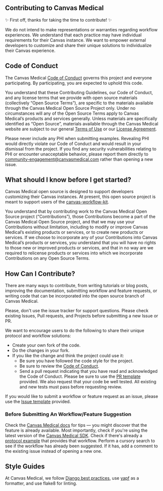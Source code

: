 ## Contributing to Canvas Medical

:sparkles: First off, thanks for taking the time to contribute! :sparkles:

We do not intend to make representations or warranties regarding workflow experiences. We understand that each practice may have individual requirements for their Canvas instance. We want to empower external developers to customize and share their unique solutions to individualize their Canvas experience.

## Code of Conduct

The Canvas Medical [Code of Conduct](https://github.com/canvas-medical/open-source-sdk/blob/main/CODE_OF_CONDUCT.md) governs this project and everyone participating. By participating, you are expected to uphold this code.

You understand that these Contributing Guidelines, our Code of Conduct, and any license terms that we provide with open source materials (collectively “Open Source Terms”), are specific to the materials available through the Canvas Medical Open Source Project only. Under no circumstances will any of the Open Source Terms apply to Canvas Medical’s products and services generally. Unless materials are specifically identified as “Open Source”, materials available through the Canvas Medical website are subject to our general [Terms of Use](https://www.canvasmedical.com/terms-of-use) or our [License Agreement](https://www.canvasmedical.com/license-agreement).

Please never include any PHI when submitting examples. Revealing PHI would directly violate our Code of Conduct and would result in your dismissal from the project. If you find any security vulnerabilities relating to PHI or encounter unacceptable behavior, please report them directly to community-engagement@canvasmedical.com rather than opening a new issue.

## What should I know before I get started?

Canvas Medical open source is designed to support developers customizing their Canvas instances. At present, this open source project is meant to support users of the [canvas-workflow-kit](https://docs.canvasmedical.com/docs/sdk-quickstart).

You understand that by contributing work to the Canvas Medical Open Source project (“Contributions”), those Contributions become a part of the Canvas Medical Open Source project, and that we may use your Contributions without limitation, including to modify or improve Canvas Medical’s existing products or services, or to create new products or services. If we choose to incorporate any of your Contributions into Canvas Medical’s products or services, you understand that you will have no rights to those new or improved products or services, and that in no way are we required to relicense products or services into which we incorporate Contributions on any Open Source Terms.

## How Can I Contribute?

There are many ways to contribute, from writing tutorials or blog posts, improving the documentation, submitting workflow and feature requests, or writing code that can be incorporated into the open source branch of Canvas Medical.

Please, don't use the issue tracker for support questions. Please check existing Issues, Pull requests, and Projects before submitting a new Issue or PR.

We want to encourage users to do the following to share their unique protocol and workflow solutions:

- Create your own fork of the code.
- Do the changes in your fork.
- If you like the change and think the project could use it:
  - Be sure you have followed the code style for the project.
  - Be sure to review the [Code of Conduct](https://github.com/canvas-medical/open-source-sdk/blob/main/CODE_OF_CONDUCT.md).
  - Send a pull request indicating that you have read and acknowledged the Code of Conduct. Please be sure to use the [PR template](https://github.com/canvas-medical/open-source-sdk/blob/main/.github/ISSUE_TEMPLATE/PULL_REQUEST_TEMPLATE.md) provided. We also request that your code be well tested. All existing and new tests must pass before requesting review.

If you would like to submit a workflow or feature request as an issue, please use the [Issue template](https://github.com/canvas-medical/open-source-sdk/blob/main/.github/ISSUE_TEMPLATE/ISSUE_TEMPLATE.md) provided.

### Before Submitting An Workflow/Feature Suggestion

Check the [Canvas Medical docs](https://docs.canvasmedical.com/docs/introduction) for tips — you might discover that the feature is already available. Most importantly, check if you're using the latest version of the [Canvas Medical SDK](https://pypi.org/project/canvas-workflow-kit/).
Check if there's already a [protocol example](https://github.com/canvas-medical/open-source-sdk/tree/main/canvas_workflow_helpers/protocols) that provides that workflow.
Perform a cursory search to see if the workflow has already been suggested. If it has, add a comment to the existing issue instead of opening a new one.

## Style Guides

At Canvas Medical, we follow [Django best practices](https://django-best-practices.readthedocs.io/en/latest/code.html), use [yapf](https://github.com/google/yapf) as a formatter, and use flake8 for linting.
